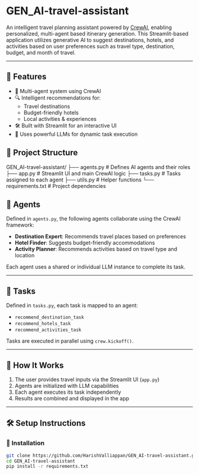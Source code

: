 # GEN_AI-travel-assistant

An intelligent travel planning assistant powered by [CrewAI](https://docs.crewai.com/), enabling personalized, multi-agent based itinerary generation. This Streamlit-based application utilizes generative AI to suggest destinations, hotels, and activities based on user preferences such as travel type, destination, budget, and month of travel.

---

## 🚀 Features

- 🧠 Multi-agent system using CrewAI
- 🔍 Intelligent recommendations for:
  - Travel destinations
  - Budget-friendly hotels
  - Local activities & experiences
- 🛠️ Built with Streamlit for an interactive UI
- 📡 Uses powerful LLMs for dynamic task execution


## 📂 Project Structure


GEN_AI-travel-assistant/
├── agents.py # Defines AI agents and their roles
├── app.py # Streamlit UI and main CrewAI logic
├── tasks.py # Tasks assigned to each agent
├── utils.py # Helper functions
└── requirements.txt # Project dependencies

## 🧠 Agents

Defined in `agents.py`, the following agents collaborate using the CrewAI framework:

- **Destination Expert**: Recommends travel places based on preferences
- **Hotel Finder**: Suggests budget-friendly accommodations
- **Activity Planner**: Recommends activities based on travel type and location

Each agent uses a shared or individual LLM instance to complete its task.

---

## 📝 Tasks

Defined in `tasks.py`, each task is mapped to an agent:

- `recommend_destination_task`
- `recommend_hotels_task`
- `recommend_activities_task`

Tasks are executed in parallel using `crew.kickoff()`.

---

## 🎯 How It Works

1. The user provides travel inputs via the Streamlit UI (`app.py`)
2. Agents are initialized with LLM capabilities
3. Each agent executes its task independently
4. Results are combined and displayed in the app

---

## 🛠️ Setup Instructions

### 🔧 Installation

```bash
git clone https://github.com/HarishValliappan/GEN_AI-travel-assistant.git
cd GEN_AI-travel-assistant
pip install -r requirements.txt
